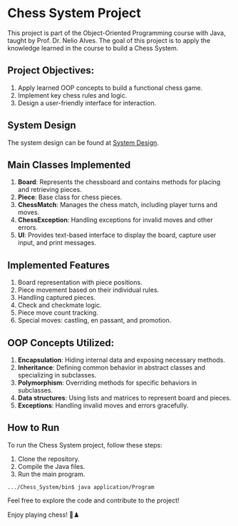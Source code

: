 # Chess System Project

This project is part of the Object-Oriented Programming course with Java, taught by Prof. Dr. Nelio Alves. 
The goal of this project is to apply the knowledge learned in the course to build a Chess System.

## Project Objectives:
1. Apply learned OOP concepts to build a functional chess game.
2. Implement key chess rules and logic.
3. Design a user-friendly interface for interaction.

## System Design
The system design can be found at [System Design](https://github.com/acenelio/chess-system-design/blob/master/chess-system-design.png).

## Main Classes Implemented
1. **Board**: Represents the chessboard and contains methods for placing and retrieving pieces.
2. **Piece**: Base class for chess pieces.
3. **ChessMatch**: Manages the chess match, including player turns and moves.
4. **ChessException**: Handling exceptions for invalid moves and other errors.
5. **UI**: Provides text-based interface to display the board, capture user input, and print messages.

## Implemented Features
1. Board representation with piece positions.
2. Piece movement based on their individual rules.
3. Handling captured pieces.
4. Check and checkmate logic.
5. Piece move count tracking.
6. Special moves: castling, en passant, and promotion.

## OOP Concepts Utilized:
1. **Encapsulation**: Hiding internal data and exposing necessary methods.
2. **Inheritance**: Defining common behavior in abstract classes and specializing in subclasses.
3. **Polymorphism**: Overriding methods for specific behaviors in subclasses.
4. **Data structures**: Using lists and matrices to represent board and pieces.
5. **Exceptions**: Handling invalid moves and errors gracefully.

## How to Run
To run the Chess System project, follow these steps:
1. Clone the repository.
2. Compile the Java files.
3. Run the main program.
```
.../Chess_System/bin$ java application/Program
```

Feel free to explore the code and contribute to the project!

Enjoy playing chess! 🎲♟️
